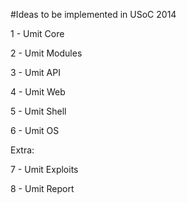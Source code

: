 #Ideas to be implemented in USoC 2014

1 - Umit Core

2 - Umit Modules

3 - Umit API

4 - Umit Web

5 - Umit Shell

6 - Umit OS

Extra:

7 - Umit Exploits

8 - Umit Report
